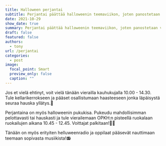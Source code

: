 ```yaml
---
title: Halloween perjantai
subtitle: Perjantai päättää halloweenin teemaviikon, joten panostetaan vielä loppuun täysillä.
date: 2021-10-29
show_date: true
summary: Perjantai päättää halloweenin teemaviikon, joten panostetaan vielä loppuun täysillä.
draft: false
featured: false
authors:
  - tony
url: /perjantai
categories:
  - post
image:
  focal_point: Smart
  preview_only: false
  caption: ""
---
```

Jos et vielä ehtinyt, voit vielä tänään vierailla kauhukujalla 10.00 - 14.30. Tule kellarikerrokseen ja pääset osallistumaan haasteeseen jonka läpäisystä seuraa hauska yllätys.🎁

Perjantaina on myös halloweenin pukukisa. Pukeudu mahdollisimman pelottavasti tai hauskasti ja tule vierailemaan OPKH:n pisteellä ruokalaan ruokailujen aikana 10.45 - 12.45. Voittajat palkitaan!👻🍫

Tänään on myös erityiten helluweenradio ja oppilaat pääsevät nauttimaan teemaan sopivasta musiikista!📻
